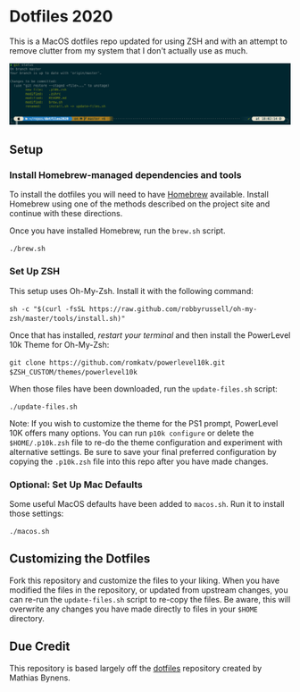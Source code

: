 # Dotfiles 2020
This is a MacOS dotfiles repo updated for using ZSH and with an attempt to remove clutter from my system that I don't actually use as much.

![Example screen shot.](screen.png?raw=true)

## Setup

### Install Homebrew-managed dependencies and tools

To install the dotfiles you will need to have [Homebrew](https://brew.sh/) available. Install Homebrew using one of the methods described on the project site and continue with these directions.

Once you have installed Homebrew, run the `brew.sh` script.

```./brew.sh```

### Set Up ZSH

This setup uses Oh-My-Zsh. Install it with the following command:

```sh -c "$(curl -fsSL https://raw.github.com/robbyrussell/oh-my-zsh/master/tools/install.sh)"```

Once that has installed, *restart your terminal* and then install the PowerLevel 10k Theme for Oh-My-Zsh:

```git clone https://github.com/romkatv/powerlevel10k.git $ZSH_CUSTOM/themes/powerlevel10k```

When those files have been downloaded, run the `update-files.sh` script:

```./update-files.sh```

Note: If you wish to customize the theme for the PS1 prompt, PowerLevel 10K offers many options. You can run `p10k configure` or delete the `$HOME/.p10k.zsh` file to re-do the theme configuration and experiment with alternative settings. Be sure to save your final preferred configuration by copying the `.p10k.zsh` file into this repo after you have made changes.

### Optional: Set Up Mac Defaults

Some useful MacOS defaults have been added to `macos.sh`. Run it to install those settings:

```./macos.sh```

## Customizing the Dotfiles

Fork this repository and customize the files to your liking. When you have modified the files in the repository, or updated from upstream changes, you can re-run the `update-files.sh` script to re-copy the files. Be aware, this will overwrite any changes you have made directly to files in your `$HOME` directory.

## Due Credit

This repository is based largely off the [dotfiles](https://github.com/mathiasbynens/dotfiles) repository created by Mathias Bynens. 